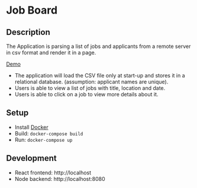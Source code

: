 # Job Board

## Description
The Application is parsing a list of jobs and applicants from a remote server in csv format and render it in a page.

[Demo](https://job-board.fazl.guru)

* The application will load the CSV file only at start-up and stores it in a relational database. (assumption: applicant names are unique). 
* Users is able to view a list of jobs with title, location and date.
* Users is able to click on a job to view more details about it.


## Setup
* Install [Docker](https://docs.docker.com/get-started/)
* Build: `docker-compose build`
* Run: `docker-compose up`

## Development
* React frontend: http://localhost
* Node backend: http://localhost:8080
